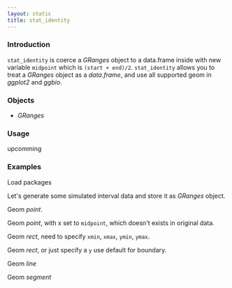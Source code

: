 ```yaml
---
layout: static
title: stat_identity
---
```

<!--roptions dev='png', fig.width=8, fig.height=8, fig.path = "stat_identity-" -->
<!--begin.rcode setup, message = FALSE, echo = FALSE, warning = FALSE
    render_jekyll()
    opts_knit$set(upload.fun = function(file) 
       imgur_upload(file, key = "7733c9b660907f0975935cc9ba657413"))
    dir.path <- "~/Codes/gitrepos/ggbio/master/ggbio/inst/examples/stat/"
    fl<- file.path(dir.path, "stat_identity.R")
    read_chunk(fl)
end.rcode-->

### Introduction

`stat_identity` is coerce a *GRanges* object to a data.frame inside with new
variable `midpoint` which is `(start + end)/2`. `stat_identity` allows you to
treat a *GRanges* object as a *data.frame*, and use all supported geom in
*ggplot2* and *ggbio*.


### Objects
  * *GRanges*
  
### Usage
  upcomming

### Examples
Load packages
<!--begin.rcode load, message = FALSE, warning = FALSE
end.rcode-->
 
Let's generate some simulated interval data and store it as *GRanges* object.
<!--begin.rcode simul, message = FALSE, warning = FALSE
end.rcode-->

Geom *point*.
<!--begin.rcode geom_point_start, message = FALSE, warning = FALSE
end.rcode-->

Geom *point*, with x set to `midpoint`, which doesn't exists in original data.
<!--begin.rcode geom_point_midpoint, message = FALSE, warning = FALSE
end.rcode-->

Geom *rect*, need to specify `xmin`, `xmax`, `ymin`, `ymax`.
<!--begin.rcode geom_rect_all, message = FALSE, warning = FALSE
end.rcode-->

Geom *rect*, or just specify a `y` use default for boundary.
<!--begin.rcode geom_rect_y, message = FALSE, warning = FALSE
end.rcode-->

Geom *line*
<!--begin.rcode geom_line, message = FALSE, warning = FALSE
end.rcode-->

Geom *segment*
<!--begin.rcode geom_segment, message = FALSE, warning = FALSE
end.rcode-->



